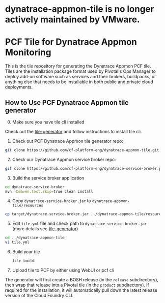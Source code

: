 # dynatrace-appmon-tile is no longer actively maintained by VMware.

# PCF Tile for Dynatrace Appmon Monitoring

This is the tile repository for generating the Dynatrace Appmon PCF tile. Tiles are the
installation package format used by Pivotal's Ops Manager to deploy add-on
software such as services and their brokers, buildpacks, or anything else
that needs to be installable in both public and private cloud deployments.

## How to Use PCF Dynatrace Appmon tile generator

0. Make sure you have tile cli installed

Check out the [tile-generator](https://github.com/cf-platform-eng/tile-generator.git) and follow instructions to install tile cli.

1. Check out PCF Dynatrace Appmon tile generator repo:

  ```bash
  git clone https://github.com/cf-platform-eng/dynatrace-appmon-tile.git
  ```

2. Check our Dynatrace Appmon service broker repo:

  ```bash
  git clone https://github.com/cf-platform-eng/dynatrace-service-broker.git
  ```

3. Build the service broker application

  ```bash
  cd dynatrace-service-broker
  mvn -Dmaven.test.skip=true clean install
  ```

4. Copy `dynatrace-service-broker.jar` to `dynatrace-appmon-tile/resources`

  ```bash
  cp target/dynatrace-service-broker.jar ../dynatrace-appmon-tile/resources
  ```

5. Edit `tile.yml` file and check path to `dynatrace-service-broker.jar` (more details see [tile-generator](https://github.com/cf-platform-eng/tile-generator.git))

  ```bash
  cd ../dynatrace-appmon-tile
  vi tile.yml
  ```

6. Build your tile
     ```bash
     tile build
     ```

7. Upload tile to PCF by either using WebUI or pcf cli


The generator will first create a BOSH release (in the `release` subdirectory),
then wrap that release into a Pivotal tile (in the `product` subdirectory).
If required for the installation, it will automatically pull down the latest
release version of the Cloud Foundry CLI.
